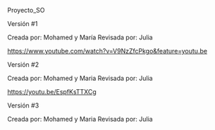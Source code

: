 Proyecto_SO

Versión #1 
    
Creada por:  Mohamed y María 
Revisada por: Julia

https://www.youtube.com/watch?v=V9NzZfcPkgo&feature=youtu.be

Versión #2

Creada por:  Mohamed y Maria
Revisada por: Julia

https://youtu.be/EspfKsTTXCg


Versión #3

Creada por:  Mohamed y Maria
Revisada por: Julia




